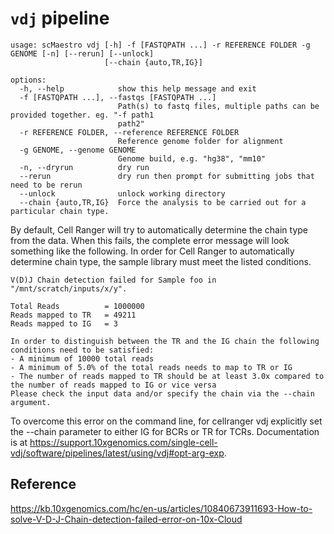 # `vdj` pipeline

```
usage: scMaestro vdj [-h] -f [FASTQPATH ...] -r REFERENCE FOLDER -g GENOME [-n] [--rerun] [--unlock]
                     [--chain {auto,TR,IG}]

options:
  -h, --help            show this help message and exit
  -f [FASTQPATH ...], --fastqs [FASTQPATH ...]
                        Path(s) to fastq files, multiple paths can be provided together. eg. "-f path1
                        path2"
  -r REFERENCE FOLDER, --reference REFERENCE FOLDER
                        Reference genome folder for alignment
  -g GENOME, --genome GENOME
                        Genome build, e.g. "hg38", "mm10"
  -n, --dryrun          dry run
  --rerun               dry run then prompt for submitting jobs that need to be rerun
  --unlock              unlock working directory
  --chain {auto,TR,IG}  Force the analysis to be carried out for a particular chain type.
```



By default, Cell Ranger will try to automatically determine the chain type from the data. When this fails, the complete error message will look something like the following. In order for Cell Ranger to automatically determine chain type, the sample library must meet the listed conditions.

```
V(D)J Chain detection failed for Sample foo in "/mnt/scratch/inputs/x/y".

Total Reads          = 1000000
Reads mapped to TR   = 49211
Reads mapped to IG   = 3

In order to distinguish between the TR and the IG chain the following conditions need to be satisfied:
- A minimum of 10000 total reads
- A minimum of 5.0% of the total reads needs to map to TR or IG
- The number of reads mapped to TR should be at least 3.0x compared to the number of reads mapped to IG or vice versa
Please check the input data and/or specify the chain via the --chain argument.
```

To overcome this error on the command line, for cellranger vdj explicitly set the --chain parameter to either IG for BCRs or TR for TCRs. Documentation is at https://support.10xgenomics.com/single-cell-vdj/software/pipelines/latest/using/vdj#opt-arg-exp. 


## Reference

https://kb.10xgenomics.com/hc/en-us/articles/10840673911693-How-to-solve-V-D-J-Chain-detection-failed-error-on-10x-Cloud
